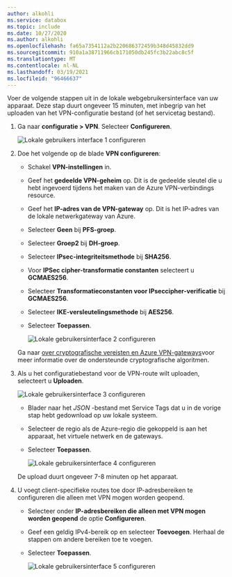 ```yaml
---
author: alkohli
ms.service: databox
ms.topic: include
ms.date: 10/27/2020
ms.author: alkohli
ms.openlocfilehash: fa65a7354112a2b220686372459b348d45832dd9
ms.sourcegitcommit: 910a1a38711966cb171050db245fc3b22abc8c5f
ms.translationtype: MT
ms.contentlocale: nl-NL
ms.lasthandoff: 03/19/2021
ms.locfileid: "96466637"
---
```

Voer de volgende stappen uit in de lokale webgebruikersinterface van uw apparaat. Deze stap duurt ongeveer 15 minuten, met inbegrip van het uploaden van het VPN-configuratie bestand (of het servicetag bestand). 

1. Ga naar **configuratie > VPN**. Selecteer **Configureren**.

    ![Lokale gebruikers interface 1 configureren](../articles/databox-online/media/azure-stack-edge-pro-r-configure-vpn-powershell/configure-vpn-local-ui-1.png)

2. Doe het volgende op de blade **VPN configureren**:

    - Schakel **VPN-instellingen** in.
    - Geef het **gedeelde VPN-geheim** op. Dit is de gedeelde sleutel die u hebt ingevoerd tijdens het maken van de Azure VPN-verbindings resource.
    - Geef het **IP-adres van de VPN-gateway** op. Dit is het IP-adres van de lokale netwerkgateway van Azure.
    - Selecteer **Geen** bij **PFS-groep**. 
    - Selecteer **Groep2** bij **DH-groep**.
    - Selecteer **IPsec-integriteitsmethode** bij **SHA256**.
    - Voor **IPSec cipher-transformatie constanten** selecteert u **GCMAES256**.
    - Selecteer **Transformatieconstanten voor IPseccipher-verificatie** bij **GCMAES256**.
    - Selecteer **IKE-versleutelingsmethode** bij **AES256**.
    - Selecteer **Toepassen**.

        ![Lokale gebruikersinterface 2 configureren](../articles/databox-online/media/azure-stack-edge-pro-r-configure-vpn-powershell/configure-vpn-local-ui-2.png)

    Ga naar [over cryptografische vereisten en Azure VPN-gateways](../articles/vpn-gateway/vpn-gateway-about-compliance-crypto.md#ipsecike-policy-faq)voor meer informatie over de ondersteunde cryptografische algoritmen. 

3. Als u het configuratiebestand voor de VPN-route wilt uploaden, selecteert u **Uploaden**. 

    ![Lokale gebruikersinterface 3 configureren](../articles/databox-online/media/azure-stack-edge-pro-r-configure-vpn-powershell/configure-vpn-local-ui-3.png)

    - Blader naar het *JSON* -bestand met Service Tags dat u in de vorige stap hebt gedownload op uw lokale systeem.
    - Selecteer de regio als de Azure-regio die gekoppeld is aan het apparaat, het virtuele netwerk en de gateways.
    - Selecteer **Toepassen**.

        ![Lokale gebruikersinterface 4 configureren](../articles/databox-online/media/azure-stack-edge-pro-r-configure-vpn-powershell/configure-vpn-local-ui-4.png)
    
    De upload duurt ongeveer 7-8 minuten op het apparaat.

4. U voegt client-specifieke routes toe door IP-adresbereiken te configureren die alleen met VPN mogen worden geopend. 

    - Selecteer onder **IP-adresbereiken die alleen met VPN mogen worden geopend** de optie **Configureren**.
    - Geef een geldig IPv4-bereik op en selecteer **Toevoegen**. Herhaal de stappen om andere bereiken toe te voegen.
    - Selecteer **Toepassen**.

        ![Lokale gebruikersinterface 5 configureren](../articles/databox-online/media/azure-stack-edge-pro-r-configure-vpn-powershell/configure-vpn-local-ui-5.png)

